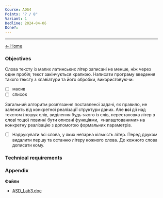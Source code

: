 ```yaml
---
Course: ADS4
Points: "? / 8"
Variant: 1
Dedline: 2024-04-06
Done?:
---
```

---

[<- Home](../)

### Objectives

Слова тексту із малих латинських літер записані не менше, ніж через
один пробіл; текст закінчується крапкою. Написати програму введення
такого тексту з клавіатури та його обробки, використовуючи: 
- [ ] масив
- [ ] список

Загальний алгоритм розв’язання поставленої задачі, як правило, не
залежить від конкретної реалізації структури даних. Але **всі** дії над текстом
(пошук слів, виділення будь-якого із слів, перестановка літер в слові тощо)
повинні бути описані функціями,  «налаштованими» на конкретну реалізацію
з допомогою формальних параметрів.

- [ ] Надрукувати всі слова, у яких непарна кількість літер. Перед друком
видалити першу та останню літеру кожного слова. До кожного слова
дописати кому.


### Technical requirements



### Appendix

**Файли**
- [ASD_Lab3.doc](doc/ASD_Lab03.doc)
